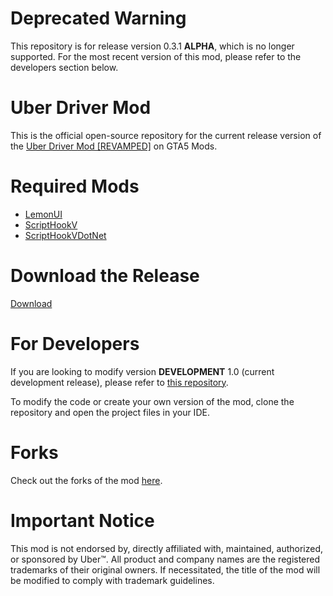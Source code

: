 # Deprecated Warning
This repository is for release version 0.3.1 **ALPHA**, which is no longer supported. For the most recent version of this mod, please refer to the developers section below.

# Uber Driver Mod
This is the official open-source repository for the current release version of the [Uber Driver Mod [REVAMPED]](https://www.gta5-mods.com/scripts/uber-driver-revamped) on GTA5 Mods.

# Required Mods
- [LemonUI](https://github.com/LemonUIbyLemon/LemonUI/releases)
- [ScriptHookV](http://www.dev-c.com/gtav/scripthookv/)
- [ScriptHookVDotNet](https://github.com/crosire/scripthookvdotnet/releases)

# Download the Release
[Download](https://www.gta5-mods.com/scripts/uber-driver-revamped/download/137418)

# For Developers
If you are looking to modify version **DEVELOPMENT** 1.0 (current development release), please refer to [this repository](https://github.com/chillnook/UberDriverMod).

To modify the code or create your own version of the mod, clone the repository and open the project files in your IDE.

# Forks
Check out the forks of the mod [here](https://github.com/chillnook/UberDriver_ALPHA_0.3.1/forks).

# Important Notice
This mod is not endorsed by, directly affiliated with, maintained, authorized, or sponsored by Uber™. All product and company names are the registered trademarks of their original owners. If necessitated, the title of the mod will be modified to comply with trademark guidelines.
